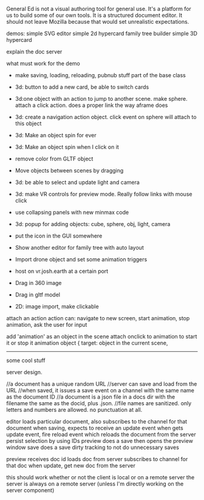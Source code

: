 
General Ed is not a visual authoring tool for general use. It's a platform for us to build
some of our own tools. It is a structured document editor. It should not leave Mozilla because
that would set unrealistic expectations.

demos:
simple SVG editor
simple 2d hypercard
family tree builder
simple 3D hypercard

explain the doc server

what must work for the demo

* make saving, loading, reloading, pubnub stuff part of the base class
* 3d: button to add a new card, be able to switch cards
* 3d:one object with an action to jump to another scene. make sphere. attach a click action. does a proper link the way aframe does
* 3d: create a navigation action object. click event on sphere will attach to this object
* 3d: Make an object spin for ever 
* 3d: Make an object spin when I click on it
* remove color from GLTF object 
* Move objects between scenes by dragging 


* 3d: be able to select and update light and camera
* 3d: make VR controls for preview mode. Really follow links with mouse click
* use collapsing panels with new minmax code
* 3d: popup for adding objects: cube, sphere, obj, light, camera
* put the icon in the GUI somewhere
* Show another editor for family tree with auto layout 
* Import drone object and set some animation triggers
* host on vr.josh.earth at a certain port
* Drag in 360 image 
* Drag in gltf model
* 2D: image import, make clickable


attach an action
action can: navigate to new screen, start animation, stop animation, ask the user for input

add 'animation' as an object in the scene
attach onclick to animation to start it or stop it
animation object {
  target: object in the current scene,
   



--------


some cool stuff


server design.

//a document has a unique random URL
//server can save and load from the URL
//when saved, it issues a save event on a channel with the same name as the document ID
//a document is a json file in a docs dir with the filename the same as the docid, plus .json.
//file names are sanitized. only letters and numbers are allowed. no punctuation at all.

editor loads particular document, also subscribes to the channel for that document
when saving, expects to receive an update event
when gets update event, fire reload event which reloads the document from the server
persist selection by using IDs
preview does a save then opens the preview window
save does a save
dirty tracking to not do unnecessary saves

preview receives doc id
loads doc from server
subscribes to channel for that doc
when update, get new doc from the server

this should work whether or not the client is local or on a remote server
the server is always on a remote server (unless I'm directly working on the server component)

